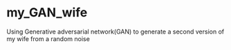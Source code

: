 # my_GAN_wife
Using Generative adversarial network(GAN) to generate a second version of my wife from a random noise
